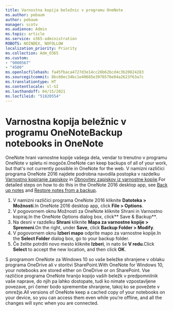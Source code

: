 ```yaml
---
title: Varnostna kopija beležnic v programu OneNote
ms.author: pebaum
author: pebaum
manager: scotv
ms.audience: Admin
ms.topic: article
ms.service: o365-administration
ROBOTS: NOINDEX, NOFOLLOW
localization_priority: Priority
ms.collection: Adm_O365
ms.custom:
- "9000567"
- "4500"
ms.openlocfilehash: fa45fbaca4727d3e14cc28b62bcd4c3b20824283
ms.sourcegitcommit: 8bc60ec34bc1e40685e3976576e04a2623f63a7c
ms.translationtype: HT
ms.contentlocale: sl-SI
ms.lasthandoff: 04/15/2021
ms.locfileid: "51820554"
---
```

# <a name="backup-notebooks-in-onenote"></a><span data-ttu-id="8cea5-102">Varnostna kopija beležnic v programu OneNote</span><span class="sxs-lookup"><span data-stu-id="8cea5-102">Backup notebooks in OneNote</span></span>

<span data-ttu-id="8cea5-103">OneNote hrani varnostne kopije vašega dela, vendar to trenutno v programu OneNote v spletu ni mogoče.</span><span class="sxs-lookup"><span data-stu-id="8cea5-103">OneNote can keep backups of all of your work, but that's not currently possible in OneNote for the web.</span></span> <span data-ttu-id="8cea5-104">V namizni različici programa OneNote 2016 najdete podrobna navodila postopka v razdelku [Varnostno kopiranje zapiskov](https://support.office.com/article/back-up-notes-f58b34b0-611d-435e-87fa-7942a1767af4#id0eaabaaa=2016,_2013,_2010) in [Obnovitev zapiskov iz varnostne kopije](https://support.microsoft.com/office/5daf9cb0-6769-4998-a5de-f044fdd0d831).</span><span class="sxs-lookup"><span data-stu-id="8cea5-104">For detailed steps on how to do this in the OneNote 2016 desktop app, see [Back up notes](https://support.office.com/article/back-up-notes-f58b34b0-611d-435e-87fa-7942a1767af4#id0eaabaaa=2016,_2013,_2010) and [Restore notes from a backup](https://support.microsoft.com/office/5daf9cb0-6769-4998-a5de-f044fdd0d831).</span></span>

1. <span data-ttu-id="8cea5-105">V namizni različici programa OneNote 2016 kliknite **Datoteka > Možnosti**.</span><span class="sxs-lookup"><span data-stu-id="8cea5-105">In OneNote 2016 desktop app, click **File > Options**.</span></span>
2. <span data-ttu-id="8cea5-106">V pogovornem oknu Možnosti za OneNote kliknite Shrani in Varnostno kopiraj.</span><span class="sxs-lookup"><span data-stu-id="8cea5-106">In the OneNote Options dialog box, click\*\* Save & Backup\*\*.</span></span>
3. <span data-ttu-id="8cea5-107">Na desni v razdelku **Shrani** kliknite **Mapa za varnostne kopije > Spremeni**.</span><span class="sxs-lookup"><span data-stu-id="8cea5-107">On the right, under **Save**, click **Backup Folder > Modify**.</span></span>
4. <span data-ttu-id="8cea5-108">V pogovornem oknu **Izberi mapo** odprite mapo za varnostne kopije.</span><span class="sxs-lookup"><span data-stu-id="8cea5-108">In the **Select Folder** dialog box, go to your backup folder.</span></span>
5. <span data-ttu-id="8cea5-109">Če želite potrditi novo mesto kliknite **Izberi**, in nato še **V redu**.</span><span class="sxs-lookup"><span data-stu-id="8cea5-109">Click **Select** to accept the new location, and then click **OK**.</span></span>

<span data-ttu-id="8cea5-110">S programom OneNote za Windows 10 so vaše beležke shranjene v oblaku programa OneDrive ali v storitvi SharePoint.</span><span class="sxs-lookup"><span data-stu-id="8cea5-110">With OneNote for Windows 10, your notebooks are stored either on OneDrive or on SharePoint.</span></span> <span data-ttu-id="8cea5-111">Vse različice programa OneNote hranijo kopijo vaših beležk v predpomnilnik vaše naprave, do njih pa lahko dostopate, tudi ko nimate vzpostavljene povezave, pri čemer bodo spremembe shranjene, takoj ko se povežete v omrežje.</span><span class="sxs-lookup"><span data-stu-id="8cea5-111">All versions of OneNote keep a cached copy of your notebooks on your device, so you can access them even while you’re offline, and all the changes will sync when you are connected.</span></span>
